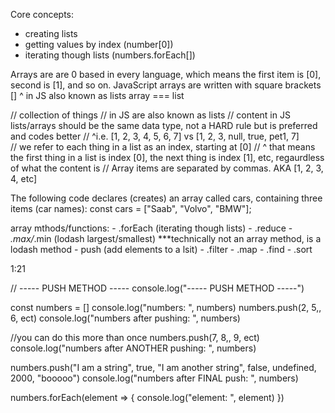 Core concepts:

- creating lists
- getting values by index (number[0])
- iterating though lists (numbers.forEach[])



Arrays are are 0 based in every language, which means the first item is [0], second is [1], and so on.
JavaScript arrays are written with square brackets []
    ^ in JS also known as lists
    array === list



// collection of things
// in JS are also known as lists
// content in JS lists/arrays should be the same data type, not a HARD rule but is preferred and codes better
//   ^i.e. [1, 2, 3, 4, 5, 6, 7] vs [1, 2, 3, null, true, pet1, 7]  
// we refer to each thing in a list as an index, starting at [0]
//  ^ that means the first thing in a list is index [0], the next thing is index [1], etc, regaurdless of what the content is
// Array items are separated by commas. AKA [1, 2, 3, 4, etc]



The following code declares (creates) an array called cars, containing three items (car names):
    const cars = ["Saab", "Volvo", "BMW"];



array mthods/functions:
    - .forEach (iterating though lists)
    - .reduce
    - _.max/_.min (lodash largest/smallest) ***technically not an array method, is a lodash method
    - push (add elements to a lsit)
    - .filter
    - .map
    - .find
    - .sort


1:21


// ----- PUSH METHOD -----
console.log("----- PUSH METHOD -----")

const numbers = []
console.log("numbers: ", numbers)
numbers.push(2, 5,, 6, ect)
console.log("numbers after pushing: ", numbers)

//you can do this more than once
numbers.push(7, 8,, 9, ect)
console.log("numbers after ANOTHER pushing: ", numbers)

numbers.push("I am a string", true, "I am another string", false, undefined, 2000, "booooo")
console.log("numbers after FINAL push: ", numbers)

numbers.forEach(element => {
    console.log("element: ", element)
})    